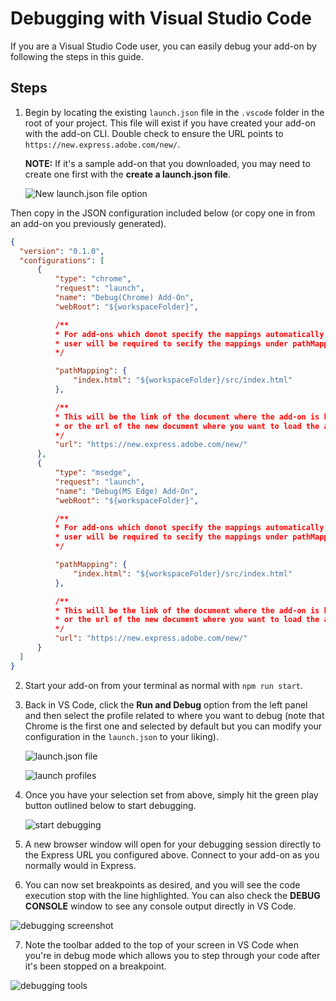 # Debugging with Visual Studio Code

If you are a Visual Studio Code user, you can easily debug your add-on by following the steps in this guide.

<!-- An example of this workflow is shown in the video below for reference:

<iframe aria-label="Debugging VS Code Demo" src="https://drive.google.com/file/d/1at1jXCTIi9TZWxwFn11su0PeEQZhUGFC/preview" width="640" height="480"></iframe> -->

## Steps

1. Begin by locating the existing `launch.json` file in the `.vscode` folder in the root of your project. This file will exist if you have created your add-on with the add-on CLI. Double check to ensure the URL points to `https://new.express.adobe.com/new/`.

   **NOTE:** If it's a sample add-on that you downloaded, you may need to create one first with the **create a launch.json file**.

   ![New launch.json file option](img/new-launch-json.png)

 Then copy in the JSON configuration included below (or copy one in from an add-on you previously generated).

  ```json
  {        
    "version": "0.1.0",
    "configurations": [
        {
            "type": "chrome",
            "request": "launch",
            "name": "Debug(Chrome) Add-On",
            "webRoot": "${workspaceFolder}",

            /**
            * For add-ons which donot specify the mappings automatically,
            * user will be required to secify the mappings under pathMapping property.
            */

            "pathMapping": {
                "index.html": "${workspaceFolder}/src/index.html"
            },

            /**
            * This will be the link of the document where the add-on is hosted
            * or the url of the new document where you want to load the add-on
            */
            "url": "https://new.express.adobe.com/new/"
        },
        {
            "type": "msedge",
            "request": "launch",
            "name": "Debug(MS Edge) Add-On",
            "webRoot": "${workspaceFolder}",

            /**
            * For add-ons which donot specify the mappings automatically,
            * user will be required to secify the mappings under pathMapping property.
            */

            "pathMapping": {
                "index.html": "${workspaceFolder}/src/index.html"
            },

            /**
            * This will be the link of the document where the add-on is hosted
            * or the url of the new document where you want to load the add-on
            */
            "url": "https://new.express.adobe.com/new/"
        }
    ]
  }
  ```

2. Start your add-on from your terminal as normal with `npm run start`.

3. Back in VS Code, click the **Run and Debug** option from the left panel and then select the profile related to where you want to debug (note that Chrome is the first one and selected by default but you can modify your configuration in the `launch.json` to your liking).

    ![launch.json file](img/vscode-debug-option.png)

    ![launch profiles](img/launch-profiles.png)

4. Once you have your selection set from above, simply hit the green play button outlined below to start debugging.

    ![start debugging](img/start-debug.png)

5. A new browser window will open for your debugging session directly to the Express URL you configured above. Connect to your add-on as you normally would in Express.

6. You can now set breakpoints as desired, and you will see the code execution stop with the line highlighted. You can also check the **DEBUG CONSOLE** window to see any console output directly in VS Code.

  ![debugging screenshot](img/debugging.png)

7. Note the toolbar added to the top of your screen in VS Code when you're in debug mode which allows you to step through your code after it's been stopped on a breakpoint.

  ![debugging tools](img/debugger-tool.png)
